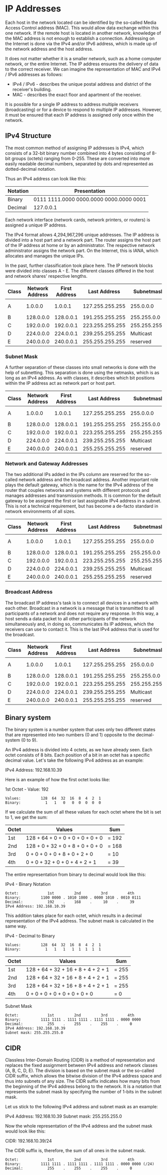 # IP Addresses

Each host in the network located can be identified by the so-called Media Access Control address (MAC). This would allow data exchange within this one network. If the remote host is located in another network, knowledge of the MAC address is not enough to establish a connection. Addressing on the Internet is done via the IPv4 and/or IPv6 address, which is made up of the network address and the host address.

It does not matter whether it is a smaller network, such as a home computer network, or the entire Internet. The IP address ensures the delivery of data to the correct receiver. We can imagine the representation of MAC and IPv4 / IPv6 addresses as follows:

- IPv4 / IPv6 - describes the unique postal address and district of the receiver's building.
- MAC - describes the exact floor and apartment of the receiver.

It is possible for a single IP address to address multiple receivers (broadcasting) or for a device to respond to multiple IP addresses. However, it must be ensured that each IP address is assigned only once within the network.

## IPv4 Structure

The most common method of assigning IP addresses is IPv4, which consists of a 32-bit binary number combined into 4 bytes consisting of 8-bit groups (octets) ranging from 0-255. These are converted into more easily readable decimal numbers, separated by dots and represented as dotted-decimal notation.

Thus an IPv4 address can look like this:

| Notation | Presentation                            |
| -------- | --------------------------------------- |
| Binary   | 0111 1111.0000 0000.0000 0000.0000 0001 |
| Decimal  | 127.0.0.1                               |

Each network interface (network cards, network printers, or routers) is assigned a unique IP address.

The IPv4 format allows 4,294,967,296 unique addresses. The IP address is divided into a host part and a network part. The router assigns the host part of the IP address at home or by an administrator. The respective network administrator assigns the network part. On the Internet, this is IANA, which allocates and manages the unique IPs.

In the past, further classification took place here. The IP network blocks were divided into classes A - E. The different classes differed in the host and network shares' respective lengths.

| Class | Network Address | First Address | Last Address    | Subnetmask    | CIDR      | Subnets   | IPs            |
| ----- | --------------- | ------------- | --------------- | ------------- | --------- | --------- | -------------- |
| A     | 1.0.0.0         | 1.0.0.1       | 127.255.255.255 | 255.0.0.0     | /8        | 127       | 16,777,214 + 2 |
| B     | 128.0.0.0       | 128.0.0.1     | 191.255.255.255 | 255.255.0.0   | /16       | 16,384    | 65,534 + 2     |
| C     | 192.0.0.0       | 192.0.0.1     | 223.255.255.255 | 255.255.255.0 | /24       | 2,097,152 | 254 + 2        |
| D     | 224.0.0.0       | 224.0.0.1     | 239.255.255.255 | Multicast     | Multicast | Multicast | Multicast      |
| E     | 240.0.0.0       | 240.0.0.1     | 255.255.255.255 | reserved      | reserved  | reserved  | reserved       |

### Subnet Mask

A further separation of these classes into small networks is done with the help of subnetting. This separation is done using the netmasks, which is as long as an IPv4 address. As with classes, it describes which bit positions within the IP address act as network part or host part.

| Class | Network Address | First Address | Last Address    | Subnetmask    | CIDR      | Subnets   | IPs            |
| ----- | --------------- | ------------- | --------------- | ------------- | --------- | --------- | -------------- |
| A     | 1.0.0.0         | 1.0.0.1       | 127.255.255.255 | 255.0.0.0     | /8        | 127       | 16,777,214 + 2 |
| B     | 128.0.0.0       | 128.0.0.1     | 191.255.255.255 | 255.255.0.0   | /16       | 16,384    | 65,534 + 2     |
| C     | 192.0.0.0       | 192.0.0.1     | 223.255.255.255 | 255.255.255.0 | /24       | 2,097,152 | 254 + 2        |
| D     | 224.0.0.0       | 224.0.0.1     | 239.255.255.255 | Multicast     | Multicast | Multicast | Multicast      |
| E     | 240.0.0.0       | 240.0.0.1     | 255.255.255.255 | reserved      | reserved  | reserved  | reserved       |

### Network and Gateway Addresses

The two additional IPs added in the IPs column are reserved for the so-called network address and the broadcast address. Another important role plays the default gateway, which is the name for the IPv4 address of the router that couples networks and systems with different protocols and manages addresses and transmission methods. It is common for the default gateway to be assigned the first or last assignable IPv4 address in a subnet. This is not a technical requirement, but has become a de-facto standard in network environments of all sizes.

| Class | Network Address | First Address | Last Address    | Subnetmask    | CIDR      | Subnets   | IPs            |
| ----- | --------------- | ------------- | --------------- | ------------- | --------- | --------- | -------------- |
| A     | 1.0.0.0         | 1.0.0.1       | 127.255.255.255 | 255.0.0.0     | /8        | 127       | 16,777,214 + 2 |
| B     | 128.0.0.0       | 128.0.0.1     | 191.255.255.255 | 255.255.0.0   | /16       | 16,384    | 65,534 + 2     |
| C     | 192.0.0.0       | 192.0.0.1     | 223.255.255.255 | 255.255.255.0 | /24       | 2,097,152 | 254 + 2        |
| D     | 224.0.0.0       | 224.0.0.1     | 239.255.255.255 | Multicast     | Multicast | Multicast | Multicast      |
| E     | 240.0.0.0       | 240.0.0.1     | 255.255.255.255 | reserved      | reserved  | reserved  | reserved       |

### Broadcast Address

The broadcast IP address's task is to connect all devices in a network with each other. Broadcast in a network is a message that is transmitted to all participants of a network and does not require any response. In this way, a host sends a data packet to all other participants of the network simultaneously and, in doing so, communicates its IP address, which the receivers can use to contact it. This is the last IPv4 address that is used for the broadcast.

| Class | Network Address | First Address | Last Address    | Subnetmask    | CIDR      | Subnets   | IPs            |
| ----- | --------------- | ------------- | --------------- | ------------- | --------- | --------- | -------------- |
| A     | 1.0.0.0         | 1.0.0.1       | 127.255.255.255 | 255.0.0.0     | /8        | 127       | 16,777,214 + 2 |
| B     | 128.0.0.0       | 128.0.0.1     | 191.255.255.255 | 255.255.0.0   | /16       | 16,384    | 65,534 + 2     |
| C     | 192.0.0.0       | 192.0.0.1     | 223.255.255.255 | 255.255.255.0 | /24       | 2,097,152 | 254 + 2        |
| D     | 224.0.0.0       | 224.0.0.1     | 239.255.255.255 | Multicast     | Multicast | Multicast | Multicast      |
| E     | 240.0.0.0       | 240.0.0.1     | 255.255.255.255 | reserved      | reserved  | reserved  | reserved       |

## Binary system

The binary system is a number system that uses only two different states that are represented into two numbers (0 and 1) opposite to the decimal-system (0 to 9).

An IPv4 address is divided into 4 octets, as we have already seen. Each octet consists of 8 bits. Each position of a bit in an octet has a specific decimal value. Let's take the following IPv4 address as an example:

IPv4 Address: 192.168.10.39

Here is an example of how the first octet looks like:

1st Octet - Value: 192

```
Values:         128  64  32  16  8  4  2  1
Binary:           1   1   0   0  0  0  0  0
```

If we calculate the sum of all these values for each octet where the bit is set to 1, we get the sum:

| Octet | Values                           | Sum   |
| ----- | -------------------------------- | ----- |
| 1st   | 128 + 64 + 0 + 0 + 0 + 0 + 0 + 0 | = 192 |
| 2nd   | 128 + 0 + 32 + 0 + 8 + 0 + 0 + 0 | = 168 |
| 3rd   | 0 + 0 + 0 + 0 + 8 + 0 + 2 + 0    | = 10  |
| 4th   | 0 + 0 + 32 + 0 + 0 + 4 + 2 + 1   | = 39  |

The entire representation from binary to decimal would look like this:

IPv4 - Binary Notation

```
Octet:             1st         2nd         3rd         4th
Binary:         1100 0000 . 1010 1000 . 0000 1010 . 0010 0111
Decimal:           192    .    168    .     10    .     39
IPv4 Address: 192.168.10.39
```

This addition takes place for each octet, which results in a decimal representation of the IPv4 address. The subnet mask is calculated in the same way.

IPv4 - Decimal to Binary

```
Values:         128  64  32  16  8  4  2  1
Binary:           1   1   1   1  1  1  1  1
```

| Octet | Values                             | Sum   |
| ----- | ---------------------------------- | ----- |
| 1st   | 128 + 64 + 32 + 16 + 8 + 4 + 2 + 1 | = 255 |
| 2nd   | 128 + 64 + 32 + 16 + 8 + 4 + 2 + 1 | = 255 |
| 3rd   | 128 + 64 + 32 + 16 + 8 + 4 + 2 + 1 | = 255 |
| 4th   | 0 + 0 + 0 + 0 + 0 + 0 + 0 + 0      | = 0   |

Subnet Mask

```
Octet:             1st         2nd         3rd         4th
Binary:         1111 1111 . 1111 1111 . 1111 1111 . 0000 0000
Decimal:           255    .    255    .    255    .     0
IPv4 Address: 192.168.10.39
Subnet mask: 255.255.255.0
```

## CIDR

Classless Inter-Domain Routing (CIDR) is a method of representation and replaces the fixed assignment between IPv4 address and network classes (A, B, C, D, E). The division is based on the subnet mask or the so-called CIDR suffix, which allows the bitwise division of the IPv4 address space and thus into subnets of any size. The CIDR suffix indicates how many bits from the beginning of the IPv4 address belong to the network. It is a notation that represents the subnet mask by specifying the number of 1-bits in the subnet mask.

Let us stick to the following IPv4 address and subnet mask as an example:

IPv4 Address: 192.168.10.39
Subnet mask: 255.255.255.0

Now the whole representation of the IPv4 address and the subnet mask would look like this:

CIDR: 192.168.10.39/24

The CIDR suffix is, therefore, the sum of all ones in the subnet mask.

```
Octet:             1st         2nd         3rd         4th
Binary:         1111 1111 . 1111 1111 . 1111 1111 . 0000 0000 (/24)
Decimal:           255    .    255    .    255    .     0
```
